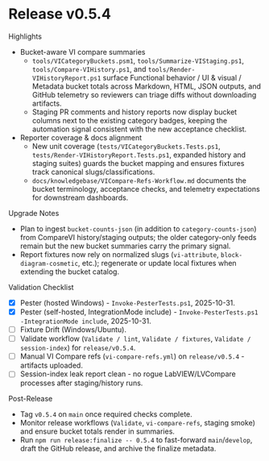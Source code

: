 <!-- markdownlint-disable-next-line MD041 -->
# Release v0.5.4

Highlights

- Bucket-aware VI compare summaries
  - `tools/VICategoryBuckets.psm1`, `tools/Summarize-VIStaging.ps1`, `tools/Compare-VIHistory.ps1`, and
    `tools/Render-VIHistoryReport.ps1` surface Functional behavior / UI & visual / Metadata bucket totals across
    Markdown, HTML, JSON outputs, and GitHub telemetry so reviewers can triage diffs without downloading artifacts.
  - Staging PR comments and history reports now display bucket columns next to the existing category badges, keeping the
    automation signal consistent with the new acceptance checklist.
- Reporter coverage & docs alignment
  - New unit coverage (`tests/VICategoryBuckets.Tests.ps1`, `tests/Render-VIHistoryReport.Tests.ps1`, expanded history
    and staging suites) guards the bucket mapping and ensures fixtures track canonical slugs/classifications.
  - `docs/knowledgebase/VICompare-Refs-Workflow.md` documents the bucket terminology, acceptance checks, and telemetry
    expectations for downstream dashboards.

Upgrade Notes

- Plan to ingest `bucket-counts-json` (in addition to `category-counts-json`) from CompareVI history/staging outputs; the
  older category-only feeds remain but the new bucket summaries carry the primary signal.
- Report fixtures now rely on normalized slugs (`vi-attribute`, `block-diagram-cosmetic`, etc.); regenerate or update
  local fixtures when extending the bucket catalog.

Validation Checklist

- [x] Pester (hosted Windows) - `Invoke-PesterTests.ps1`, 2025-10-31.
- [x] Pester (self-hosted, IntegrationMode include) - `Invoke-PesterTests.ps1 -IntegrationMode include`, 2025-10-31.
- [ ] Fixture Drift (Windows/Ubuntu).
- [ ] Validate workflow (`Validate / lint`, `Validate / fixtures`, `Validate / session-index`) for `release/v0.5.4`.
- [ ] Manual VI Compare refs (`vi-compare-refs.yml`) on `release/v0.5.4` - artifacts uploaded.
- [ ] Session-index leak report clean - no rogue LabVIEW/LVCompare processes after staging/history runs.

Post-Release

- Tag `v0.5.4` on `main` once required checks complete.
- Monitor release workflows (`Validate`, `vi-compare-refs`, staging smoke) and ensure bucket totals render in summaries.
- Run `npm run release:finalize -- 0.5.4` to fast-forward `main`/`develop`, draft the GitHub release, and archive the
  finalize metadata.
